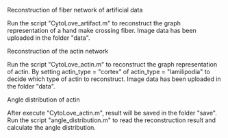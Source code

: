 Reconstruction of fiber network of artificial data

Run the script "CytoLove_artifact.m" to reconstruct the graph representation of a hand make crossing fiber.
Image data has been uploaded in the folder "data". 

Reconstruction of the actin network

Run the script "CytoLove_actin.m" to reconstruct the graph representation of actin.
By setting actin_type = "cortex" of actin_type = "lamilipodia" to decide which type of actin to reconstruct.
Image data has been uploaded in the folder "data". 

Angle distribution of actin

After execute "CytoLove_actin.m", result will be saved in the folder "save". Run the script "angle_distribution.m" to read the reconstruction result and calculate the angle distribution.

